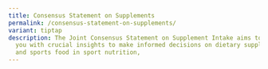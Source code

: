 ```yaml
---
title: Consensus Statement on Supplements
permalink: /consensus-statement-on-supplements/
variant: tiptap
description: The Joint Consensus Statement on Supplement Intake aims to provide
  you with crucial insights to make informed decisions on dietary supplements
  and sports food in sport nutrition,
---
```

